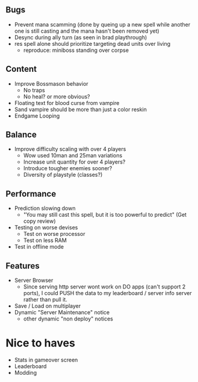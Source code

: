 ## Bugs 
- Prevent mana scamming (done by queing up a new spell while another one is still casting and the mana hasn't been removed yet)
- Desync during ally turn (as seen in brad playthrough)
- res spell alone should prioritize targeting dead units over living
    - reproduce: miniboss standing over corpse
## Content
- Improve Bossmason behavior
    - No traps
    - No heal? or more obvious?
- Floating text for blood curse from vampire
- Sand vampire should be more than just a color reskin
- Endgame Looping

## Balance
- Improve difficulty scaling with over 4 players
    - Wow used 10man and 25man variations
    - Increase unit quantity for over 4 players?
    - Introduce tougher enemies sooner?
    - Diversity of playstyle (classes?)

## Performance
- Prediction slowing down
    - "You may still cast this spell, but it is too powerful to predict" (Get copy review)
- Testing on worse devises
    - Test on worse processor
    - Test on less RAM
- Test in offline mode

## Features
- Server Browser
    - Since serving http server wont work on DO apps (can't support 2 ports), I could PUSH the data to my leaderboard / server info server rather than pull it.
- Save / Load on multiplayer
- Dynamic "Server Maintenance" notice
    - other dynamic "non deploy" notices

# Nice to haves
- Stats in gameover screen
- Leaderboard
- Modding
